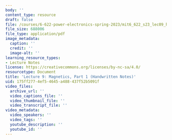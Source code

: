 ```yaml
---
body: ''
content_type: resource
draft: false
file: /courses/6-622-power-electronics-spring-2023/mit6_622_s23_lec09_hand.pdf
file_size: 688006
file_type: application/pdf
image_metadata:
  caption: ''
  credit: ''
  image-alt: ''
learning_resource_types:
- Lecture Notes
license: https://creativecommons.org/licenses/by-nc-sa/4.0/
resourcetype: Document
title: 'Lecture 9: Magnetics, Part 1 (Handwritten Notes)'
uid: 175ff277-4ef5-4645-a488-437f52b5091f
video_files:
  archive_url: ''
  video_captions_file: ''
  video_thumbnail_file: ''
  video_transcript_file: ''
video_metadata:
  video_speakers: ''
  video_tags: ''
  youtube_description: ''
  youtube_id: ''
---
```

